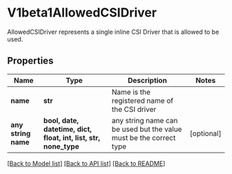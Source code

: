# V1beta1AllowedCSIDriver

AllowedCSIDriver represents a single inline CSI Driver that is allowed to be used.

## Properties
Name | Type | Description | Notes
------------ | ------------- | ------------- | -------------
**name** | **str** | Name is the registered name of the CSI driver | 
**any string name** | **bool, date, datetime, dict, float, int, list, str, none_type** | any string name can be used but the value must be the correct type | [optional]

[[Back to Model list]](../README.md#documentation-for-models) [[Back to API list]](../README.md#documentation-for-api-endpoints) [[Back to README]](../README.md)


